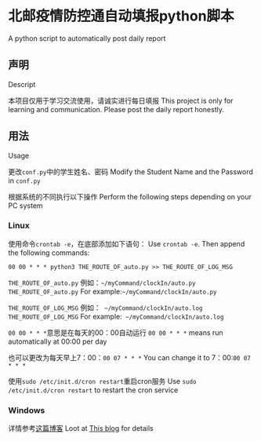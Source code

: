 # 北邮疫情防控通自动填报python脚本
A python script to automatically post daily report

## 声明
Descript

本项目仅用于学习交流使用，请诚实进行每日填报
This project is only for learning and communication. Please post the daily report honestly.

## 用法
Usage

更改`conf.py`中的学生姓名、密码
Modify the Student Name and the Password in `conf.py`

根据系统的不同执行以下操作
Perform the following steps depending on your PC system

### Linux
使用命令`crontab -e`，在底部添加如下语句：
Use `crontab -e`. Then append the following commands:

```shell
00 00 * * * python3 THE_ROUTE_OF_auto.py >> THE_ROUTE_OF_LOG_MSG
```


`THE_ROUTE_OF_auto.py` 例如：`~/myCommand/clockIn/auto.py`
`THE_ROUTE_OF_auto.py` For example:`~/myCommand/clockIn/auto.py`

`THE_ROUTE_OF_LOG_MSG` 例如：` ~/myCommand/clockIn/auto.log`
`THE_ROUTE_OF_LOG_MSG` For example:` ~/myCommand/clockIn/auto.log`

`00 00 * * *`意思是在每天的00：00自动运行
`00 00 * * *` means run automatically at 00:00 per day

也可以更改为每天早上7：00：`00 07 * * *`
You can change it to 7：00:`00 07 * * *`

使用`sudo /etc/init.d/cron restart`重启cron服务
Use `sudo /etc/init.d/cron restart` to restart the cron service

### Windows
详情参考<a href="https://www.cnblogs.com/wmm-study/p/10039547.html">这篇博客</a>
Loot at <a href="https://www.cnblogs.com/wmm-study/p/10039547.html">This blog</a> for details